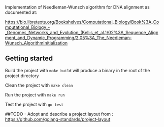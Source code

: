 Implementation of Needleman-Wunsch algorithm for DNA alignment as documented at:

https://bio.libretexts.org/Bookshelves/Computational_Biology/Book%3A_Computational_Biology_-_Genomes_Networks_and_Evolution_(Kellis_et_al.)/02%3A_Sequence_Alignment_and_Dynamic_Programming/2.05%3A_The_Needleman-Wunsch_AlgorithmInitialization

## Getting started

Build the project with `make build` will produce a binary in the root of the project directory

Clean the project with `make clean` 

Run the project with `make run`

Test the project with `go test`

##TODO - Adopt and describe a project layout from : https://github.com/golang-standards/project-layout
